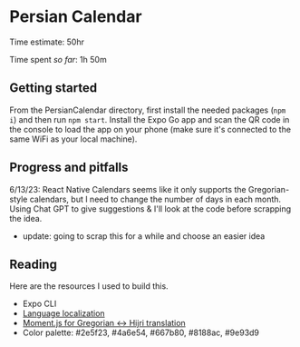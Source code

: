 # Persian Calendar
Time estimate: 50hr

Time spent *so far*: 1h 50m

## Getting started
From the PersianCalendar directory, first install the needed packages (`npm i`)
and then run `npm start`. Install the Expo Go app and scan the QR code in the
console to load the app on your phone (make sure it's connected to the same WiFi
as your local machine).

## Progress and pitfalls
6/13/23: React Native Calendars seems like it only supports the Gregorian-style
calendars, but I need to change the number of days in each month. Using Chat GPT
to give suggestions & I'll look at the code before scrapping the idea.
- update: going to scrap this for a while and choose an easier idea

## Reading
Here are the resources I used to build this.

- Expo CLI
- [Language localization](https://betterprogramming.pub/creating-a-multi-language-app-in-react-native-9828b138c274)
- [Moment.js for Gregorian <-> Hijri translation](https://momentjs.com/)
- Color palette: #2e5f23, #4a6e54, #667b80, #8188ac, #9e93d9
